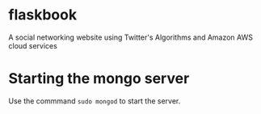 # flaskbook
A social networking website using Twitter's Algorithms and Amazon AWS cloud services

# Starting the mongo server
Use the commmand `sudo mongod` to start the server.

